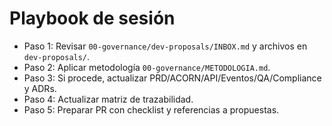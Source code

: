# Playbook de sesión

- Paso 1: Revisar `00-governance/dev-proposals/INBOX.md` y archivos en `dev-proposals/`.
- Paso 2: Aplicar metodología `00-governance/METODOLOGIA.md`.
- Paso 3: Si procede, actualizar PRD/ACORN/API/Eventos/QA/Compliance y ADRs.
- Paso 4: Actualizar matriz de trazabilidad.
- Paso 5: Preparar PR con checklist y referencias a propuestas.

